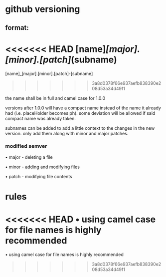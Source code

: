 # github versioning

## format:
<<<<<<< HEAD
[name]_[major].[minor].[patch]_(subname)
=======
[name]_[major].[minor].[patch]-[subname]
>>>>>>> 3a8d0378f66e937aefb838390e208d53a34d49f1

the name shall be in full and camel case for 1.0.0

versions after 1.0.0 will have a compact name instead of the name it already had (i.e. placeHolder becomes ph). some deviation will be allowed if said compact name was already taken.

subnames can be added to add a little context to the changes in the new version. only add them along with minor and major patches.

### modified semver
• major - deleting a file

• minor - adding and modifying files

• patch - modifying file contents

# rules
<<<<<<< HEAD
• using camel case for file names is highly recommended
=======
• using camel case for file names is highly recommended
>>>>>>> 3a8d0378f66e937aefb838390e208d53a34d49f1
